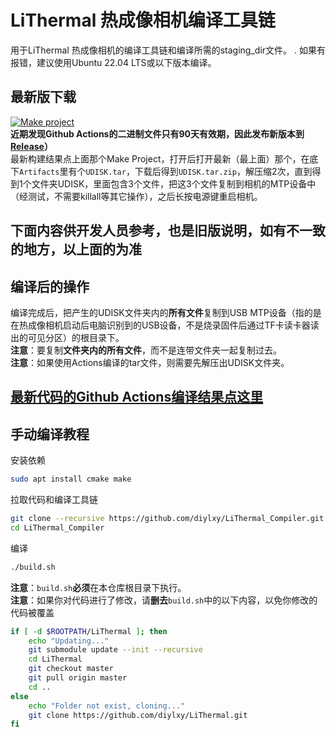 # LiThermal 热成像相机编译工具链
用于LiThermal 热成像相机的编译工具链和编译所需的staging_dir文件。  .
如果有报错，建议使用Ubuntu 22.04 LTS或以下版本编译。  
## 最新版下载
[![Make project](https://github.com/diylxy/LiThermal_Compiler/actions/workflows/makeProject.yml/badge.svg)](https://github.com/diylxy/LiThermal_Compiler/actions/workflows/makeProject.yml)  
**近期发现Github Actions的二进制文件只有90天有效期，因此发布新版本到[Release](https://github.com/diylxy/LiThermal_Compiler/releases)）**  
最新构建结果点上面那个Make Project，打开后打开最新（最上面）那个，在底下`Artifacts`里有个`UDISK.tar`，下载后得到`UDISK.tar.zip`，解压缩2次，直到得到1个文件夹UDISK，里面包含3个文件，把这3个文件复制到相机的MTP设备中（经测试，不需要killall等其它操作），之后长按电源键重启相机。  
## 下面内容供开发人员参考，也是旧版说明，如有不一致的地方，以上面的为准
## 编译后的操作
编译完成后，把产生的UDISK文件夹内的**所有文件**复制到USB MTP设备（指的是在热成像相机启动后电脑识别到的USB设备，不是烧录固件后通过TF卡读卡器读出的可见分区）的根目录下。  
**注意**：要复制**文件夹内的所有文件**，而不是连带文件夹一起复制过去。  
**注意**：如果使用Actions编译的tar文件，则需要先解压出UDISK文件夹。  
## [最新代码的Github Actions编译结果点这里](https://github.com/diylxy/LiThermal_Compiler/actions/workflows/makeProject.yml)
## 手动编译教程
安装依赖  
```bash
sudo apt install cmake make
```
拉取代码和编译工具链  
```bash
git clone --recursive https://github.com/diylxy/LiThermal_Compiler.git
cd LiThermal_Compiler
```
编译  
```bash
./build.sh
```
**注意**：`build.sh`**必须**在本仓库根目录下执行。  
**注意**：如果你对代码进行了修改，请**删去**`build.sh`中的以下内容，以免你修改的代码被覆盖  
```bash
if [ -d $ROOTPATH/LiThermal ]; then
    echo "Updating..."
    git submodule update --init --recursive
    cd LiThermal
    git checkout master
    git pull origin master
    cd ..
else
    echo "Folder not exist, cloning..."
    git clone https://github.com/diylxy/LiThermal.git
fi
```

